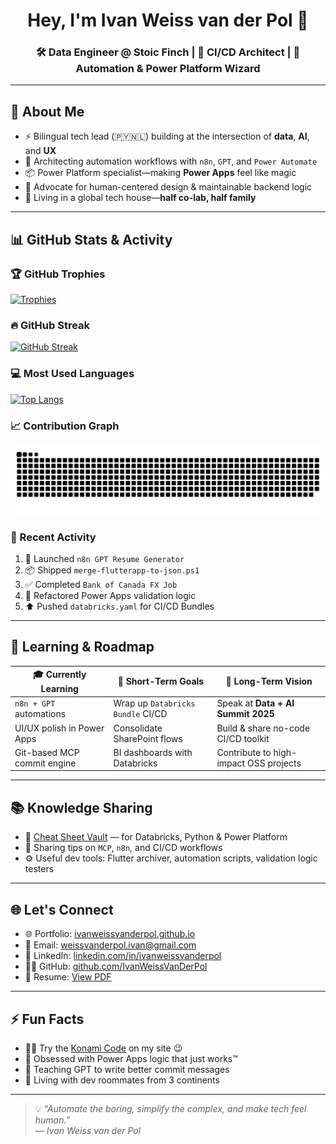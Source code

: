<h1 align="center">Hey, I'm Ivan Weiss van der Pol 👋</h1>
<h3 align="center">🛠 Data Engineer @ Stoic Finch | 🔁 CI/CD Architect | 🧩 Automation & Power Platform Wizard</h3>

---

## 🧠 About Me

- ⚡ Bilingual tech lead (🇵🇾🇳🇱) building at the intersection of **data**, **AI**, and **UX**
- 🔧 Architecting automation workflows with `n8n`, `GPT`, and `Power Automate`
- 📦 Power Platform specialist—making **Power Apps** feel like magic
- 💬 Advocate for human-centered design & maintainable backend logic
- 🏡 Living in a global tech house—**half co-lab, half family**

---

## 📊 GitHub Stats & Activity

### 🏆 GitHub Trophies  
[![Trophies](https://github-profile-trophy.vercel.app/?username=IvanWeissVanDerPol&theme=radical&row=1&margin-w=10&margin-h=15)](https://github.com/ryo-ma/github-profile-trophy)

### 🔥 GitHub Streak  
[![GitHub Streak](https://streak-stats.demolab.com?user=IvanWeissVanDerPol&theme=radical&hide_border=true)](https://git.io/streak-stats)

### 💻 Most Used Languages  
[![Top Langs](https://github-readme-stats.vercel.app/api/top-langs/?username=IvanWeissVanDerPol&layout=compact&theme=radical)](https://github.com/anuraghazra/github-readme-stats)

### 📈 Contribution Graph  
![GitHub Contribution Snake](https://raw.githubusercontent.com/Platane/snk/output/github-contribution-grid-snake-dark.svg)

### 🚀 Recent Activity  
<!--START_SECTION:activity-->
1. 🎯 Launched `n8n GPT Resume Generator`  
2. 📦 Shipped `merge-flutterapp-to-json.ps1`  
3. ✅ Completed `Bank of Canada FX Job`  
4. 🧪 Refactored Power Apps validation logic  
5. ⬆️ Pushed `databricks.yaml` for CI/CD Bundles  
<!--END_SECTION:activity-->

---



## 🎯 Learning & Roadmap

| 🎓 Currently Learning          | 📍 Short-Term Goals               | 🧭 Long-Term Vision                     |
|-------------------------------|-----------------------------------|-----------------------------------------|
| `n8n + GPT` automations       | Wrap up `Databricks Bundle` CI/CD | Speak at **Data + AI Summit 2025**      |
| UI/UX polish in Power Apps    | Consolidate SharePoint flows      | Build & share no-code CI/CD toolkit     |
| Git-based MCP commit engine   | BI dashboards with Databricks     | Contribute to high-impact OSS projects  |

---

## 📚 Knowledge Sharing

- 🧾 [Cheat Sheet Vault](https://github.com/IvanWeissVanDerPol?tab=repositories) — for Databricks, Python & Power Platform  
- 📣 Sharing tips on `MCP`, `n8n`, and CI/CD workflows  
- ⚙️ Useful dev tools: Flutter archiver, automation scripts, validation logic testers

---

## 🌐 Let's Connect

- 🌐 Portfolio: [ivanweissvanderpol.github.io](https://ivanweissvanderpol.github.io)
- 📧 Email: [weissvanderpol.ivan@gmail.com](mailto:weissvanderpol.ivan@gmail.com)
- 💼 LinkedIn: [linkedin.com/in/ivanweissvanderpol](https://linkedin.com/in/ivanweissvanderpol)
- 👨‍💻 GitHub: [github.com/IvanWeissVanDerPol](https://github.com/IvanWeissVanDerPol)
- 🪪 Resume: [View PDF](https://ivanweissvanderpol.github.io/PersonalData/ResumeIvanWeiss-2025-05.pdf)

---

## ⚡ Fun Facts

- 🧙‍♂️ Try the [Konami Code](https://cursedcode.com/konami) on my site 😉  
- 🐍 Obsessed with Power Apps logic that just works™  
- 💬 Teaching GPT to write better commit messages  
- 🏡 Living with dev roommates from 3 continents

---

> 💡 *“Automate the boring, simplify the complex, and make tech feel human.”*  
> — *Ivan Weiss van der Pol*
